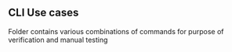 ## CLI Use cases 

Folder contains various combinations of commands for purpose of verification
and manual testing
